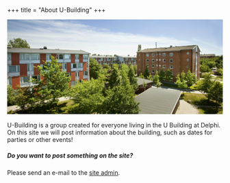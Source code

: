 +++
title = "About U-Building"
+++

![](delphi.jpg)

U-Building is a group created for everyone living in the U Building at Delphi. On this site we will post information about the building, such as dates for parties or other events!

##### Do you want to post something on the site?
Please send an e-mail to the [site admin](mailto:mail@mail.com).
